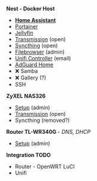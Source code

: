 **Nest - Docker Host**
* [**Home Assistant**](http://192.168.1.116:8123/)
* [Portainer](http://192.168.1.116:9000/)
* [Jellyfin](http://192.168.1.116:9040/)
* [Transmission](http://192.168.1.116:9050/) (open)
* [Syncthing](http://192.168.1.116:9050/) (open)
* [Filebrowser](http://192.168.1.116:9030/) (admin)
* [Unifi Controller](https://192.168.1.116:8443/) (email)
* [AdGuard Home](http://192.168.1.116:3000/)
* ❌ Samba
* ❌ Gallery (?)
* SSH

**ZyXEL NAS326**
* [Setup](http://192.168.1.100/) (admin)
* [Transmission](http://nas:9091/transmission/web/) (open)
* Syncthing (removed?)

**Router TL-WR340G** - *DNS, DHCP*
* [Setup](http://192.168.1.1/) (admin)

**Integration TODO**
* Router - OpenWRT LuCI
* Unifi

